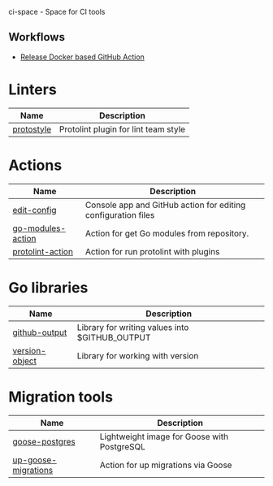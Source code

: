 ci-space - Space for CI tools

## Workflows

- [Release Docker based GitHub Action](https://github.com/ci-space/workflows?tab=readme-ov-file#release-docker-based-github-action)

# Linters

| Name                                                               | Description                                                   |
|--------------------------------------------------------------------|---------------------------------------------------------------|
| [protostyle](https://github.com/ci-space/edit-config)              | Protolint plugin for lint team style |

# Actions

| Name                                                               | Description                                                   |
|--------------------------------------------------------------------|---------------------------------------------------------------|
| [edit-config](https://github.com/ci-space/edit-config)             | Console app and GitHub action for editing configuration files |
| [go-modules-action](https://github.com/ci-space/go-modules-action) | Action for get Go modules from repository.                    |
| [protolint-action](https://github.com/ci-space/protolint-action)   | Action for run protolint with plugins                         |


# Go libraries

| Name                                                         | Description                                    |
|--------------------------------------------------------------|------------------------------------------------|
| [github-output](https://github.com/ci-space/github-output)   | Library for writing values into $GITHUB_OUTPUT |
| [version-object](https://github.com/ci-space/version-object) | Library for working with version               |

# Migration tools

| Name                                                         | Description                                    |
|--------------------------------------------------------------|------------------------------------------------|
| [goose-postgres](https://github.com/ci-space/goose-postgres)   | Lightweight image for Goose with PostgreSQL  |
| [up-goose-migrations](https://github.com/ci-space/up-goose-migrations) | Action for up migrations via Goose   |

